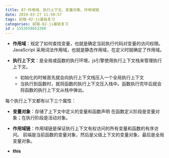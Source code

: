 ```yaml
---
title: 87-作用域、执行上下文、变量对象、作用域链
date: 2019-03-27 11:50:57
tags: 前端-02-js基础复习
categories: 前端-02-js基础复习
id : 1553658653288
---
```


- **作用域**：规定了如何查找变量，也就是确定当前执行代码对变量的访问权限。 
JavaScript 采用词法作用域，也就是静态作用域，在定义时就确定了作用域。

- **执行上下文**：是全局或函数的执行环境，js引擎使用执行上下文栈来管理执行上下文。

  - 初始化的时候首先就会向执行上下文栈压入一个全局执行上下文
  - 当执行到函数时，就将函数的执行上下文压入栈中。函数执行完毕后就会将函数的执行上下文从栈中弹出。

每个执行上下文都有以下三个属性：

- **变量对象**：存储了上下文中定义的变量和函数声明 
在函数定义阶段是变量对象；在执行阶段是活动对象。

- **作用域链**：作用域链是保证执行上下文有权访问的所有变量和函数的有序访问。 
前端是当前函数的变量对象，然后是父级上下文的变量对象，最后是全局变量对象。

- **this**
